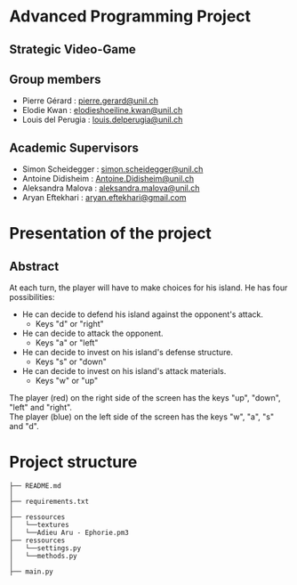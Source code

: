 # Advanced Programming Project
## Strategic Video-Game


## Group members
* Pierre Gérard : pierre.gerard@unil.ch
* Elodie Kwan : elodieshoeiline.kwan@unil.ch
* Louis del Perugia : louis.delperugia@unil.ch

## Academic Supervisors
* Simon Scheidegger : simon.scheidegger@unil.ch
* Antoine Didisheim : Antoine.Didisheim@unil.ch
* Aleksandra Malova : aleksandra.malova@unil.ch
* Aryan Eftekhari : aryan.eftekhari@gmail.com

# Presentation of the project

## Abstract

At each turn, the player will have to make choices for his island. 
He has four possibilities: 
- He can decide to defend his island against the opponent's attack.
  - Keys "d" or "right"
- He can decide to attack the opponent.
  - Keys "a" or "left"
- He can decide to invest on his island's defense structure.
  - Keys "s" or "down"
- He can decide to invest on his island's attack materials. 
  - Keys "w" or "up"

The player (red) on the right side of the screen has the keys "up", "down", "left" and "right". <br>
The player (blue) on the left side of the screen has the keys "w", "a", "s" and "d". 

# Project structure

```
├── README.md
│
├── requirements.txt
│
├── ressources
│   └──textures           
│   └──Adieu Aru - Ephorie.pm3
├── ressources
│   └──settings.py   
│   └──methods.py  
│
├── main.py

```
